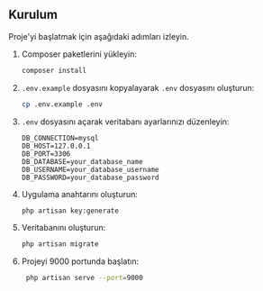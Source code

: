 ## Kurulum

Proje'yi başlatmak için aşağıdaki adımları izleyin.

1. Composer paketlerini yükleyin:

    ```bash
    composer install
    ```

2. `.env.example` dosyasını kopyalayarak `.env` dosyasını oluşturun:

    ```bash
    cp .env.example .env
    ```

3. `.env` dosyasını açarak veritabanı ayarlarınızı düzenleyin:

    ```env
    DB_CONNECTION=mysql
    DB_HOST=127.0.0.1
    DB_PORT=3306
    DB_DATABASE=your_database_name
    DB_USERNAME=your_database_username
    DB_PASSWORD=your_database_password
    ```

4. Uygulama anahtarını oluşturun:

    ```bash
    php artisan key:generate
    ```

5. Veritabanını oluşturun:
    ```bash
    php artisan migrate
    ```
6. Projeyi 9000 portunda başlatın:
   ```bash
    php artisan serve --port=9000
    ```
